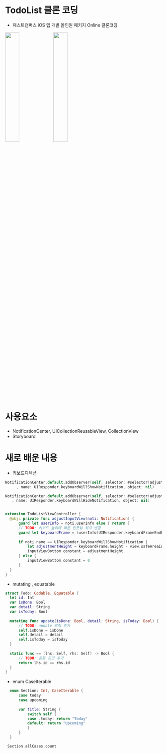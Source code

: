 # TodoList 클론 코딩 
- 패스트캠퍼스 iOS 앱 개발 올인원 패키지 Online 클론코딩 

<img src ="https://user-images.githubusercontent.com/26668309/146727700-9158bab8-313f-4728-9933-b8c6f131b537.png" width = 30%> <img src = "https://user-images.githubusercontent.com/26668309/146727231-612407fe-c30a-44a0-aedb-f4bace7d7557.png" width = 30% >


# 사용요소 
- NotificationCenter, UICollectionReusableView, CollectionView 
- Storyboard


# 새로 배운 내용
 
  - 키보드디텍션

  ```Swift
  NotificationCenter.default.addObserver(self, selector: #selector(adjustInputView)
       , name: UIResponder.keyboardWillShowNotification, object: nil)

  NotificationCenter.default.addObserver(self, selector: #selector(adjustInputView)
     , name: UIResponder.keyboardWillHideNotification, object: nil)         


extension TodoListViewController {
    @objc private func adjustInputView(noti: Notification) {
        guard let userInfo = noti.userInfo else { return }
        // TODO: 키보드 높이에 따른 인풋뷰 위치 변경
        guard let keyboardFrame = (userInfo[UIResponder.keyboardFrameEndUserInfoKey] as? NSValue)?.cgRectValue else { return }
        
        if noti.name == UIResponder.keyboardWillShowNotification {
            let adjustmentHeight = keyboardFrame.height - view.safeAreaInsets.bottom
            inputViewBottom.constant = adjustmentHeight
        } else {
            inputViewBottom.constant = 0
        }
    }
}
  ```

  - mutating , equatable 

  ```Swift
  struct Todo: Codable, Equatable {
    let id: Int
    var isDone: Bool
    var detail: String
    var isToday: Bool
    
    mutating func update(isDone: Bool, detail: String, isToday: Bool) {
        // TODO: update 로직 추가
        self.isDone = isDone
        self.detail = detail
        self.isToday = isToday
    }
    
    static func == (lhs: Self, rhs: Self) -> Bool {
        // TODO: 동등 조건 추가
        return lhs.id == rhs.id
    }
  }
  ``` 
  
  - enum CaseIterable 

  ```Swift
    enum Section: Int, CaseIterable {
        case today
        case upcoming
        
        var title: String {
            switch self {
            case .today: return "Today"
            default: return "Upcoming"
            }
        }
    }

   Section.allCases.count

  ``` 
